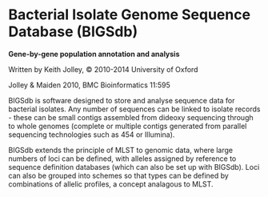 Bacterial Isolate Genome Sequence Database (BIGSdb)
===================================================
**Gene-by-gene population annotation and analysis**

Written by Keith Jolley, © 2010-2014 University of Oxford

Jolley & Maiden 2010, BMC Bioinformatics 11:595

BIGSdb is software designed to store and analyse sequence data for bacterial
isolates. Any number of sequences can be linked to isolate records - these
can be small contigs assembled from dideoxy sequencing through to whole genomes
(complete or multiple contigs generated from parallel sequencing technologies
such as 454 or Illumina).

BIGSdb extends the principle of MLST to genomic data, where large numbers of 
loci can be defined, with alleles assigned by reference to sequence definition 
databases (which can also be set up with BIGSdb). Loci can also be grouped into
schemes so that types can be defined by combinations of allelic profiles, a
concept analagous to MLST.